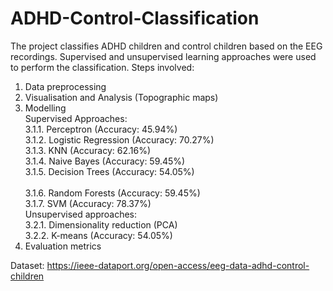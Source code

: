# ADHD-Control-Classification

The project classifies ADHD children and control children based on the EEG recordings. Supervised and unsupervised learning approaches were used to perform the classification.
Steps involved: 
1. Data preprocessing
2. Visualisation and Analysis (Topographic maps)
3. Modelling <br>
  Supervised Approaches: <br>
    3.1.1. Perceptron    (Accuracy: 45.94%)  <br>
    3.1.2. Logistic Regression   (Accuracy: 70.27%)  <br>
    3.1.3. KNN   (Accuracy: 62.16%)  <br>
    3.1.4. Naive Bayes  (Accuracy: 59.45%) <br>
    3.1.5. Decision Trees  (Accuracy: 54.05%)  <br>  
    3.1.6. Random Forests (Accuracy: 59.45%) <br>
    3.1.7. SVM   (Accuracy: 78.37%) <br>
  Unsupervised approaches: <br>
    3.2.1. Dimensionality reduction (PCA) <br>
    3.2.2. K-means  (Accuracy: 54.05%) <br>
4. Evaluation metrics

Dataset: https://ieee-dataport.org/open-access/eeg-data-adhd-control-children
